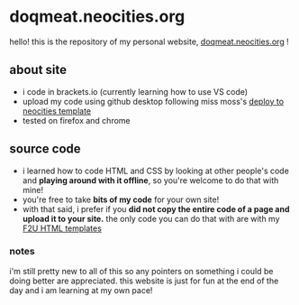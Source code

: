 # doqmeat.neocities.org
hello! this is the repository of my personal website, [doqmeat.neocities.org](https://doqmeat.neocities.org/) !

## about site
- i code in brackets.io (currently learning how to use VS code)
- upload my code using github desktop following miss moss's [deploy to neocities template](https://github.com/burned-salmon/deploy-to-neocities-template)
- tested on firefox and chrome

## source code
- i learned how to code HTML and CSS by looking at other people's code and <b>playing around with it offline</b>, so you're welcome to do that with mine!
- you're free to take <b>bits of my code</b> for your own site!
- with that said, i prefer if you <b>did not copy the entire code of a page and upload it to your site.</b> the only code you can do that with are with my [F2U HTML templates](https://github.com/doqmeat/F2U-templates)

### notes

i'm still pretty new to all of this so any pointers on something i could be doing better are appreciated. this website is just for fun at the end of the day and i am learning at my own pace! 
  
